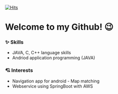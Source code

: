 [![Hits](https://hits.seeyoufarm.com/api/count/incr/badge.svg?url=https%3A%2F%2Fnaver.com&count_bg=%23FF9797&title_bg=%23656565&icon=&icon_color=%23FF0000&title=hits&edge_flat=false)](https://hits.seeyoufarm.com)


# Welcome to my Github! 😉 

### ✨ Skills
* JAVA, C, C++ language skills
* Andriod application programming (JAVA)
### 💘 Interests
* Navigation app for android - Map matching
* Webservice using SpringBoot with AWS
